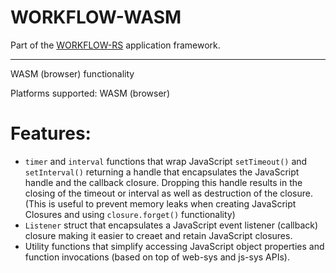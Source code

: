 # WORKFLOW-WASM

Part of the [WORKFLOW-RS](https://github.com/workflow-rs) application framework.

***

WASM (browser) functionality

Platforms supported: WASM (browser)

# Features:

* `timer` and `interval` functions that wrap JavaScript `setTimeout()` and `setInterval()` returning a handle that encapsulates the JavaScript handle and the callback closure.  Dropping this handle results in the closing of the timeout or interval as well as destruction of the closure. (This is useful to prevent memory leaks when creating JavaScript Closures and using `closure.forget()` functionality)
* `Listener` struct that encapsulates a JavaScript event listener (callback) closure making it easier to creaet and retain JavaScript closures.
* Utility functions that simplify accessing JavaScript object properties and function invocations (based on top of web-sys and js-sys APIs).

